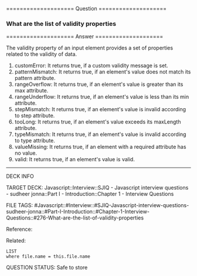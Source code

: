 ==================== Question ====================  

### What are the list of validity properties  

==================== Answer ====================  

The validity property of an input element provides a set of properties related
to the validity of data.

1. customError: It returns true, if a custom validity message is set.
2. patternMismatch: It returns true, if an element's value does not match its
   pattern attribute.
3. rangeOverflow: It returns true, if an element's value is greater than its max
   attribute.
4. rangeUnderflow: It returns true, if an element's value is less than its min
   attribute.
5. stepMismatch: It returns true, if an element's value is invalid according to
   step attribute.
6. tooLong: It returns true, if an element's value exceeds its maxLength
   attribute.
7. typeMismatch: It returns true, if an element's value is invalid according to
   type attribute.
8. valueMissing: It returns true, if an element with a required attribute has no
   value.
9. valid: It returns true, if an element's value is valid.

---

DECK INFO

TARGET DECK: Javascript::Interview::SJIQ - Javascript interview questions -
sudheer jonna::Part I - Introduction::Chapter 1 - Interview Questions

FILE TAGS:
#Javascript::#Interview::#SJIQ-Javascript-interview-questions-sudheer-jonna::#Part-I-Introduction::#Chapter-1-Interview-Questions::#276-What-are-the-list-of-validity-properties

Reference:

Related:

```dataview
LIST
where file.name = this.file.name
```

QUESTION STATUS: Safe to store

